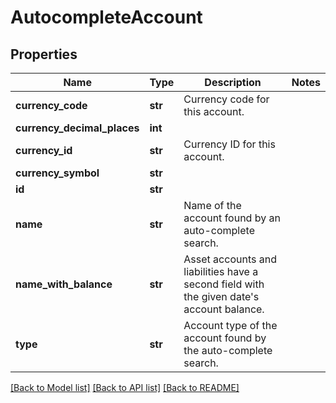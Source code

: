 # AutocompleteAccount


## Properties
Name | Type | Description | Notes
------------ | ------------- | ------------- | -------------
**currency_code** | **str** | Currency code for this account. | 
**currency_decimal_places** | **int** |  | 
**currency_id** | **str** | Currency ID for this account. | 
**currency_symbol** | **str** |  | 
**id** | **str** |  | 
**name** | **str** | Name of the account found by an auto-complete search. | 
**name_with_balance** | **str** | Asset accounts and liabilities have a second field with the given date&#39;s account balance. | 
**type** | **str** | Account type of the account found by the auto-complete search. | 

[[Back to Model list]](../README.md#documentation-for-models) [[Back to API list]](../README.md#documentation-for-api-endpoints) [[Back to README]](../README.md)


